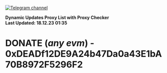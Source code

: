 [![Telegram channel](https://img.shields.io/endpoint?url=https://runkit.io/damiankrawczyk/telegram-badge/branches/master?url=https://t.me/n4z4v0d)](https://t.me/n4z4v0d) 

**Dynamic Updates Proxy List with Proxy Checker**  
**Last Updated: 18.12.23 01:35**

# DONATE (_any evm_) - 0xDEADf12DE9A24b47Da0a43E1bA70B8972F5296F2
